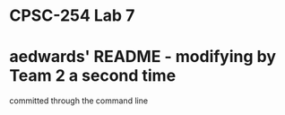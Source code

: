 # CPSC-254 Lab 7

# aedwards' README - modifying by Team 2 a second time
committed through the command line
